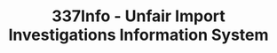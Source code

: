 ---
layout: default
bigquery: https://console.cloud.google.com/bigquery?p=patents-public-data&d=usitc_investigations&page=dataset&project=sheets-management-319211
citation: US International Trade Commission 337Info Unfair Import Investigations Information
  System
contributors: US International Trade Comission
cost: None
description: US International Trade Commission 337Info Unfair Import Investigations
  Information System contains data on investigations done under Section 337. Section
  337 declares the infringement of certain statutory intellectual property rights
  and other forms of unfair competition in import trade to be unlawful practices.
  Most Section 337 investigations involve allegations of patent or registered trademark
  infringement.
documentation: FAQ and tutorial available on the site
last_edit: Mon, 04 Apr 2022 19:10:40 GMT
location: https://pubapps2.usitc.gov/337external/
maintained_by: US International Trade Comission
schema_fields:
- gcAttorney
- finalDetViolation
- htsNumbers
- teoIdIssueDate
- currentStatus
- cafcAppeals
- invUnfairAct
- issueDateOtherNonFinal
- dateComplaintFiled
- teoProceedingInvolved
- patentNumber
- finalDetNoViolation
- complainant
- investigationTermDate
- respondent
- copyrightNumbers
- actualEndDateEvidHear
- ouiiAttorney
- startDateMarkmanHearing
- finalIdOnViolationDue
- lastUpdated
- ouiiParticipation
- reportingRequirements
- title
- finalIdOnViolationIssue
- investigationNo
- actualStartDateEvidHear
- scheduledEndDateEvidHear
- scheduledStartDateEvidHear
- dateCreated
- teoReliefGranted
- targetDate
- teoIdDueDate
- markmanHearing
- currentActiveALJ
- trademarkNumbers
- patentNumbers
- internalRemand
- aljAssigned
- publication_number
- endDateMarkmanHearing
- investigationType
- id
- dateOfPublicationFrNotice
- docketNo
shortname: unfair_import_investigations
tags:
- import
- legal
- trade
timeframe: 2008-2021 (prior to 2008 downloadable as a JSON file)
title: 337Info - Unfair Import Investigations Information System
uuid: 2721f5ec-e599-4890-9265-9706719fc71e
---